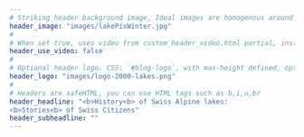 ```yaml
---
# Striking header background image, Ideal images are homogenous around the centre and contrasting to the text. Non-ideal images can use `title_guard`
header_image: "images/lakePixWinter.jpg"
#
# When set true, uses video from custom_header_video.html partial, instead of header_image
header_use_video: false
#
# Optional header logo. CSS: `#blog-logo`, with max-height defined, optimize to prevent scaling
header_logo: "images/logo-2000-lakes.png"
#
# Headers are safeHTML, you can use HTML tags such as b,i,u,br
header_headline: "<b>History<b> of Swiss Alpine lakes:
<b>Stories<b> of Swiss Citizens"
header_subheadline: ""
---
```

